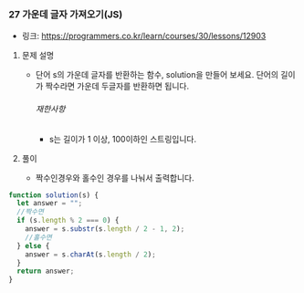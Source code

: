 ### 27 가운데 글자 가져오기(JS)

* 링크: https://programmers.co.kr/learn/courses/30/lessons/12903

1. 문제 설명

   * 단어 s의 가운데 글자를 반환하는 함수, solution을 만들어 보세요. 단어의 길이가 짝수라면 가운데 두글자를 반환하면 됩니다.

     ###### 재한사항

     - s는 길이가 1 이상, 100이하인 스트링입니다.

2. 풀이

   * 짝수인경우와 홀수인 경우를 나눠서 출력합니다.
   
```js
function solution(s) {
  let answer = "";
  //짝수면
  if (s.length % 2 === 0) {
    answer = s.substr(s.length / 2 - 1, 2);
    //홀수면
  } else {
    answer = s.charAt(s.length / 2);
  }
  return answer;
}
```


